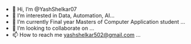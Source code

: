 - 👋 Hi, I’m @YashShelkar07
- 👀 I’m interested in Data, Automation, AI...
- 🌱 I’m currently Final year Masters of Computer Application student ...
- 💞️ I’m looking to collaborate on ...
- 📫 How to reach me yashshelkar502@gmail.com ...

<!---
YashShelkar07/YashShelkar07 is a ✨ special ✨ repository because its `README.md` (this file) appears on your GitHub profile.
You can click the Preview link to take a look at your changes.
--->
